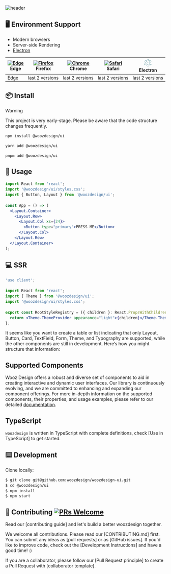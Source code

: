 ![header](https://capsule-render.vercel.app/api?type=rect&color=000&fontColor=fff&height=148&section=header&text=Wooz%20Design&fontSize=52)

## 🖥 Environment Support

- Modern browsers
- Server-side Rendering
- [Electron](https://www.electronjs.org/)

| [<img src="https://raw.githubusercontent.com/alrra/browser-logos/master/src/edge/edge_48x48.png" alt="Edge" width="24px" height="24px" />](http://godban.github.io/browsers-support-badges/)<br>Edge | [<img src="https://raw.githubusercontent.com/alrra/browser-logos/master/src/firefox/firefox_48x48.png" alt="Firefox" width="24px" height="24px" />](http://godban.github.io/browsers-support-badges/)<br>Firefox | [<img src="https://raw.githubusercontent.com/alrra/browser-logos/master/src/chrome/chrome_48x48.png" alt="Chrome" width="24px" height="24px" />](http://godban.github.io/browsers-support-badges/)<br>Chrome | [<img src="https://raw.githubusercontent.com/alrra/browser-logos/master/src/safari/safari_48x48.png" alt="Safari" width="24px" height="24px" />](http://godban.github.io/browsers-support-badges/)<br>Safari | [<img src="https://raw.githubusercontent.com/alrra/browser-logos/master/src/electron/electron_48x48.png" alt="Electron" width="24px" height="24px" />](http://godban.github.io/browsers-support-badges/)<br>Electron |
| ---------------------------------------------------------------------------------------------------------------------------------------------------------------------------------------------------- | ---------------------------------------------------------------------------------------------------------------------------------------------------------------------------------------------------------------- | ------------------------------------------------------------------------------------------------------------------------------------------------------------------------------------------------------------ | ------------------------------------------------------------------------------------------------------------------------------------------------------------------------------------------------------------ | -------------------------------------------------------------------------------------------------------------------------------------------------------------------------------------------------------------------- |
| Edge                                                                                                                                                                                                 | last 2 versions                                                                                                                                                                                                  | last 2 versions                                                                                                                                                                                              | last 2 versions                                                                                                                                                                                              | last 2 versions                                                                                                                                                                                                      |

## 📦 Install

> [!WARNING]  
> This project is very early-stage. Please be aware that the code structure changes frequently.

```bash
npm install @woozdesign/ui
```

```bash
yarn add @woozdesign/ui
```

```bash
pnpm add @woozdesign/ui
```

## 🔨 Usage

```jsx
import React from 'react';
import '@woozdesign/ui/styles.css';
import { Button, Layout } from '@woozdesign/ui';

const App = () => (
  <Layout.Container>
    <Layout.Row>
      <Layout.Col xs={24}>
        <Button type="primary">PRESS ME</Button>
      </Layout.Col>
    </Layout.Row>
  </Layout.Container>
);
```

## 💻 SSR

```jsx
'use client';

import React from 'react';
import { Theme } from '@woozdesign/ui';
import '@woozdesign/ui/styles.css';

export const RootStyleRegistry = ({ children }: React.PropsWithChildren) => {
  return <Theme.ThemeProvider appearance="light">{children}</Theme.ThemeProvider>;
};
```

It seems like you want to create a table or list indicating that only Layout, Button, Card, TextField, Form, Theme, and Typography are supported, while the other components are still in development. Here’s how you might structure that information:

## Supported Components

Wooz Design offers a robust and diverse set of components to aid in creating interactive and dynamic user interfaces. Our library is continuously evolving, and we are committed to enhancing and expanding our component offerings.
For more in-depth information on the supported components, their properties, and usage examples, please refer to our detailed [documentation](./docs/supports/README.md).

## TypeScript

`woozdesign` is written in TypeScript with complete definitions, check [Use in TypeScript] to get started.

## ⌨️ Development

Clone locally:

```bash
$ git clone git@github.com:woozdesign/woozdesign-ui.git
$ cd @woozdesign/ui
$ npm install
$ npm start
```

## 🤝 Contributing [![PRs Welcome](https://img.shields.io/badge/PRs-welcome-brightgreen.svg?style=flat-square)](http://makeapullrequest.com)

Read our [contributing guide] and let's build a better woozdesign together.

We welcome all contributions. Please read our [CONTRIBUTING.md] first. You can submit any ideas as [pull requests] or as [GitHub issues]. If you'd like to improve code, check out the [Development Instructions] and have a good time! :)

If you are a collaborator, please follow our [Pull Request principle] to create a Pull Request with [collaborator template].
